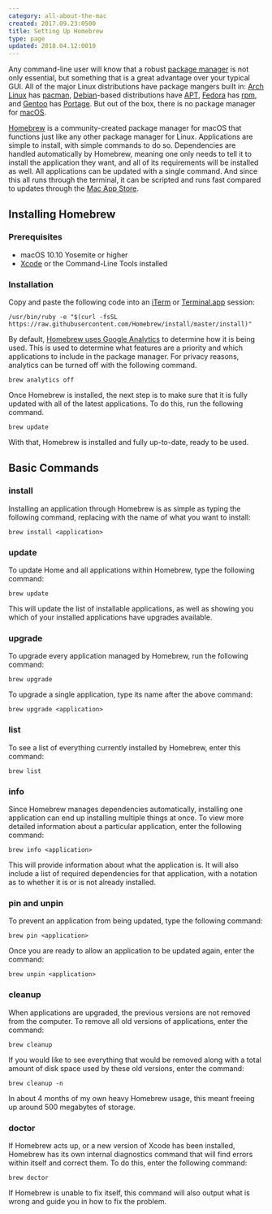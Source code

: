 ```yaml
---
category: all-about-the-mac
created: 2017.09.23:0500
title: Setting Up Homebrew
type: page
updated: 2018.04.12:0010
---
```


Any command-line user will know that a robust [package manager](https://en.wikipedia.org/wiki/Package_manager) is not only essential, but something that is a great advantage over your typical GUI. All of the major Linux distributions have package mangers built in: [Arch Linux](https://en.wikipedia.org/wiki/Arch_Linuxn) has [pacman](https://wiki.archlinux.org/index.php/Pacman), [Debian](https://en.wikipedia.org/wiki/Debian)-based distributions have [APT](https://en.wikipedia.org/wiki/APT_(Debian)), [Fedora](https://en.wikipedia.org/wiki/Fedora_(operating_system)) has [rpm](https://en.wikipedia.org/wiki/Rpm_(software)), and [Gentoo](https://en.wikipedia.org/wiki/Gentoo_Linux) has [Portage](https://en.wikipedia.org/wiki/Portage_(software)). But out of the box, there is no package manager for [macOS](https://en.wikipedia.org/wiki/MacOS).

[Homebrew](https://en.wikipedia.org/wiki/Homebrew_(package_management_software)) is a community-created package manager for macOS that functions just like any other package manager for Linux. Applications are simple to install, with simple commands to do so. Dependencies are handled automatically by Homebrew, meaning one only needs to tell it to install the application they want, and all of its requirements will be installed as well. All applications can be updated with a single command. And since this all runs through the terminal, it can be scripted and runs fast compared to updates through the [Mac App Store](https://en.wikipedia.org/wiki/Mac_App_Store).

## Installing Homebrew

### Prerequisites

- macOS 10.10 Yosemite or higher
- [Xcode](https://developer.apple.com/xcode/) or the Command-Line Tools installed

### Installation

Copy and paste the following code into an [iTerm](https://en.wikipedia.org/wiki/ITerm2) or [Terminal.app](https://en.wikipedia.org/wiki/Terminal_(macOS)) session:

	/usr/bin/ruby -e "$(curl -fsSL https://raw.githubusercontent.com/Homebrew/install/master/install)"

By default, [Homebrew uses Google Analytics](https://github.com/Homebrew/brew/blob/master/docs/Analytics.md) to determine how it is being used. This is used to determine what features are a priority and which applications to include in the package manager. For privacy reasons, analytics can be turned off with the following command.

	brew analytics off

Once Homebrew is installed, the next step is to make sure that it is fully updated with all of the latest applications. To do this, run the following command.

	brew update

With that, Homebrew is installed and fully up-to-date, ready to be used.

## Basic Commands

### install

Installing an application through Homebrew is as simple as typing the following command, replacing <application> with the name of what you want to install:

	brew install <application>

### update

To update Home and all applications within Homebrew, type the following command:

	brew update
 
 This will update the list of installable applications, as well as showing you which of your installed applications have upgrades available.

### upgrade

To upgrade every application managed by Homebrew, run the following command:

	brew upgrade

To upgrade a single application, type its name after the above command:

	brew upgrade <application>

### list

To see a list of everything currently installed by Homebrew, enter this command:

	brew list

### info

Since Homebrew manages dependencies automatically, installing one application can end up installing multiple things at once. To view more detailed information about a particular application, enter the following command:

	brew info <application>

This will provide information about what the application is. It will also include a list of required dependencies for that application, with a notation as to whether it is or is not already installed.

### pin and unpin

To prevent an application from being updated, type the following command:

	brew pin <application>

Once you are ready to allow an application to be updated again, enter the command:

	brew unpin <application>

### cleanup

When applications are upgraded, the previous versions are not removed from the computer. To remove all old versions of applications, enter the command:

	brew cleanup

If you would like to see everything that would be removed along with a total amount of disk space used by these old versions, enter the command:

	brew cleanup -n

In about 4 months of my own heavy Homebrew usage, this meant freeing up around 500 megabytes of storage.

### doctor

If Homebrew acts up, or a new version of Xcode has been installed, Homebrew has its own internal diagnostics command that will find errors within itself and correct them. To do this, enter the following command:

	brew doctor

If Homebrew is unable to fix itself, this command will also output what is wrong and guide you in how to fix the problem.
